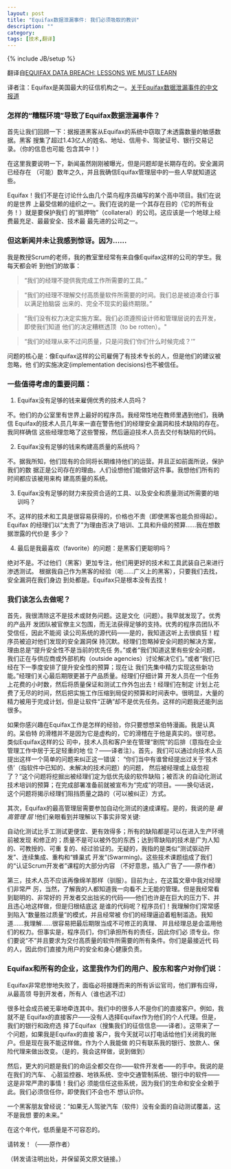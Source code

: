 ```yaml
---
layout: post
title: "Equifax数据泄漏事件: 我们必须吸取的教训"
description: ""
category:
tags: [技术,翻译]
---
```


{% include JB/setup %}

翻译自[EQUIFAX DATA BREACH: LESSONS WE MUST LEARN](http://www.agileadvice.com/2017/09/08/agilemanagement/equifax-data-breach-lessons/)

译者注：Equifax是美国最大的征信机构之一。[关于Equifax数据泄漏事件的中文报道](http://gold.hexun.com/2017-09-12/190828510.html)

### 怎样的“糟糕环境”导致了Equifax数据泄漏事件？


首先让我们回顾一下：据报道黑客从Equifax的系统中窃取了未透露数量的敏感数据。黑客
搜集了超过1.43亿人的姓名、地址、信用卡、驾驶证号、银行交易记录。（你的信息也可能
包含其中！）

在这里我要说明一下，新闻虽然刚刚被曝光，但是问题却是长期存在的。安全漏洞已经存在
（可能）数年之久，并且我确信Equifax管理层中的一些人早就知道这些。

Equifax！我们不是在讨论什么由几个菜鸟程序员编写的某个高中项目。我们在说的是世界
上最受信赖的组织之一。我们在说的是一个其存在目的（它的所有业务！）就是要保护我们
的“抵押物”（collateral）的公司。这应该是一个地球上经费最充足、最最安全、技术最
最先进的公司之一。

### 但这新闻并未让我感到惊讶。因为……

我是教授Scrum的老师，我的教室里经常有来自像Equifax这样的公司的学生。我每天都会听
到他们的故事：

> “我们的经理不提供我完成工作所需要的工具。”

> “我们的经理不理解交付高质量软件所需要的时间。我们总是被迫凑合行事以满足拍脑袋
> 出来的、完全不现实的最终期限。”

> “我们没有权力决定实施方案。我们必须遵照设计师和管理层说的去开发，即使我们知道
> 他们的决定糟糕透顶（to be rotten）。"

> “我们的经理从来不过问质量，只是问我们‘你们什么时候完成？’”

问题的核心是：像Equifax这样的公司雇佣了有技术专长的人，但是他们的建议被忽略，他
们的实施决定(implementation decisions)也不被信任。

### 一些值得考虑的重要问题：

1. Equifax没有足够的钱来雇佣优秀的技术人员吗？

不。他们的办公室里有世界上最好的程序员。我经常性地在教师里遇到他们，我确信
Equifax的技术人员几年来一直在警告他们的经理安全漏洞和技术缺陷的存在。我同样确信
这些经理忽略了这些警报，然后逼迫技术人员去交付有缺陷的代码。

2. Equifax没有足够的钱来构建高质量的系统吗？

不。据我所知，他们现有的合同将长期维持他们的运营。并且正如前面所说，保护我们的数
据正是公司存在的理由。人们设想他们能做好这件事。我想他们所有的时间都应该被用来构
建高质量的系统。

3. Equifax没有足够的财力来投资合适的工具、以及安全和质量测试所需要的培训吗？

不。这样的技术和工具是很容易获得的，价格也不贵（即使黑客也能负担得起）。Equifax
的经理们以“太贵了”为理由否决了培训、工具和升级的预算……我在想数据泄露的代价是
多少？

4. 最后是我最喜欢（favorite）的问题：是黑客们更聪明吗？

绝对不是。不过他们（黑客）更加专注，他们用更好的技术和工具武装自己来进行渗透测试。
根据我自己作为黑客的经验（呃……广义上的黑客），只要我们去找，安全漏洞在我们身边
到处都是。Equifax只是根本没有去找！

### 我们该怎么去做呢？

首先，我很清除这不是技术或财务问题。这是文化（问题）。我早就发现了。优秀的产品开
发团队被官僚主义包围，而无法获得足够的支持。优秀的程序员团队不受信任，因此不能阅
读公司系统的源代码——是的，我知道这听上去很疯狂！程序员被迫对他们发现的安全漏洞保
持沉默。经理们忽略掉安全问题的解决方案，理由总是“提升安全性不是当前的优先任
务。”或者“我们知道这里有些安全问题，我们正在与供应商或外部机构（outside
agencies）讨论解决它们。”或者“我们已经在下一季度安排了提升安全性的预算；现在让
我们先集中精力实现这些新功能。”经理们关心最后期限更甚于产品质量。经理们仔细计算
开发人员在一个任务上花费的小时数，然后将质量保证和测试工作外包出去！经理们在制定
计划上花费了无尽的时间，然后把实施工作压缩到局促的预算和时间表中。很明显，大量的
精力被用于完成计划，但是让软件“正确”却不是优先任务。这样的问题我还能列出很多。

如果你感兴趣在Equifax工作是怎样的经验，你只要想想呆伯特漫画。我是认真的。呆伯特
的滑稽并不是因为它是虚构的，它的滑稽在于他是真实的。很可悲。类似Equifax这样的公
司中，技术人员和客户坐在管理“剧院”的后排（意指在企业管理工作中居于无足轻重的地
位？——译者注）。首先，我们可以通过向技术人员提出这样一个简单的问题来纠正这一错误：
“你们当中有谁曾经提出过关于‘技术债’（指软件中已知的、未解决的技术问题）的问题，
然后被经理或上级忽视了？”这个问题将挖掘出被经理们定为低优先级的软件缺陷；被否决
的自动化测试技术培训的预算；在完成部署准备前就被宣布为“完成”的项目。——换句话说，
这个问题将揭示经理们阻挡质量之路的（可以被纠正）方式。

其次，Equifax的最高管理层需要参加自动化测试的速成课程。是的，我说的是 *最高管理
层* !他们亲眼看到并理解以下事实非常关键:

自动化测试比手工测试更便宜、更有效得多；所有的缺陷都是可以在进入生产环境前被发现
和修正的；质量不是可以被外包的东西；达到零缺陷的技术是广为人知的、可教授的、可重
复的、经过验证的。无疑的，我指的是类似“测试驱动开发”、连续集成、重构和“蜂巢式
开发”(Swarming)。这些技术课题组成了我们的“认证Scrum开发者”课程的大部分内容
（不好意思，插入广告了——原作者）

第三，技术人员不应该再像绵羊那样（驯服）。目前为止，在这篇文章中我对经理们非常严
厉，当然，了解我的人都知道我一向看不上无能的管理。但是我经常看到聪明的、非常好的
开发者交出拙劣的代码——他们也许是在巨大的压力下、并且违心地这样做，但是归根结底这
是谁的代码呢？程序员们！我理解你们常常感到陷入“数量胜过质量”的模式，并且经常被
你们的经理逼迫着粗制滥造。我知道……我理解……很容易把最后期限当成不可修正的真理、
并且经理总是会滥用他们的权力。但事实是，程序员们，你们承担所有的责任，因此你们必
须专业。你们要说“不”并且要求为交付高质量的软件所需要的所有条件。你们是最接近代
码的人，因此你们直接为用户的安全和身心健康负责。

### Equifax和所有的企业，这里我作为们的用户、股东和客户对你们说：

Equifax非常悲惨地失败了，面临必将接踵而来的所有诉讼官司，他们罪有应得，从最高领
导到开发者，所有人（谁也逃不过）

很多社会成员被无辜地牵连其中。我们中的很多人不是你们的直接客户。例如，我就不是
Equifax的直接客户——没有人选择Equifax作为他们的个人代理。但是，我们的银行和政府选
择了Equifax（搜集我们的征信信息——译者）。这带来了一个问题，如果我是Equifax的直接
客户，我今天就可以打电话给他们关闭我的账户。但是现在我不能这样做。作为个人我能做
的只有联系我的银行、放款人、保险代理来做出改变。（是的，我会这样做，说到做到）

然后，更大的问题是我们的命运全都交在你——软件开发者——的手中。我说的是在我们的汽车、
心脏监控器、地铁系统、空中交通管制系统、银行中的软件——这是非常严肃的事情！我们必
须能信任这些系统，因为我们的生命和安全全赖于此。我们必须信任你，即使我们不会也不
想认识你。

一个黑客朋友曾经说：“如果无人驾驶汽车（软件）没有全面的自动测试覆盖，这不是我想
要的未来。”

在这个年代，低质量是不可容忍的。

请转发！（——原作者）

（转发请注明出处，并保留英文原文链接。）
